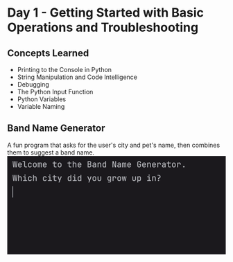 # Day 1 - Getting Started with Basic Operations and Troubleshooting
## Concepts Learned
- Printing to the Console in Python
- String Manipulation and Code Intelligence
- Debugging
- The Python Input Function
- Python Variables
- Variable Naming
## Band Name Generator
A fun program that asks for the user's city and pet's name, then combines them to suggest a band name. <br>
![Day 1 Code Demo](../gifs/Day001.gif)
